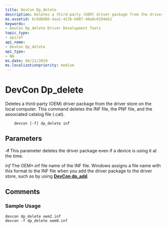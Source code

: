 ```yaml
---
title: DevCon Dp_delete
description: Deletes a third-party (OEM) driver package from the driver store on the local computer. This command deletes the INF file, the PNF file, and the associated catalog file (.cat).
ms.assetid: bc9d8d66-4aa1-423b-b907-40a8c0194eb1
keywords:
- DevCon Dp_delete Driver Development Tools
topic_type:
- apiref
api_name:
- DevCon Dp_delete
api_type:
- NA
ms.date: 04/11/2019
ms.localizationpriority: medium
---
```


# DevCon Dp\_delete

Deletes a third-party (OEM) driver package from the driver store on the local computer. This command deletes the INF file, the PNF file, and the associated catalog file (.cat).

```command
    devcon [-f] dp_delete inf
```

## Parameters

**-f**
This parameter deletes the driver package even if a device is using it at the time.

*inf*
The OEM\*.inf file name of the INF file. Windows assigns a file name with this format to the INF file when you add the driver package to the driver store, such as by using [**DevCon dp\_add**](devcon-dp-add.md).

## Comments

### Sample Usage

```command
devcon dp_delete oem2.inf
devcon -f dp_delete oem0.inf
```
